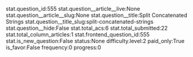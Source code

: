 stat.question_id:555
stat.question__article__live:None
stat.question__article__slug:None
stat.question__title:Split Concatenated Strings
stat.question__title_slug:split-concatenated-strings
stat.question__hide:False
stat.total_acs:6
stat.total_submitted:22
stat.total_column_articles:1
stat.frontend_question_id:555
stat.is_new_question:False
status:None
difficulty.level:2
paid_only:True
is_favor:False
frequency:0
progress:0
